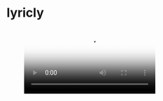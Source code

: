 # lyricly
<figure class="video_container">
  <video controls="true" allowfullscreen="true" poster="path/to/poster_image.png">
    <source src="/gta.mp4" type="video/mp4">
  </video>
</figure>
